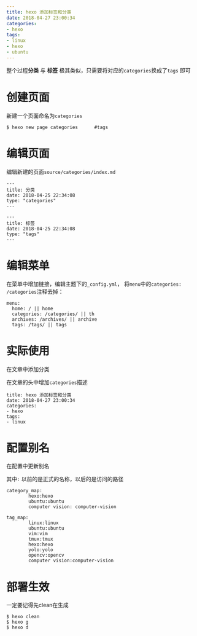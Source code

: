 ```yaml
---
title: hexo 添加标签和分类
date: 2018-04-27 23:00:34
categories:
- hexo
tags:
- linux
- hexo
- ubuntu
---
```


整个过程**分类** 与 **标签** 极其类似，只需要将对应的`categories`换成了`tags` 即可

# 创建页面

新建一个页面命名为`categories`

```
$ hexo new page categories		#tags
```

# 编辑页面

编辑新建的页面`source/categories/index.md`

```
---
title: 分类
date: 2018-04-25 22:34:08
type: "categories"
---
```

```
---
title: 标签
date: 2018-04-25 22:34:08
type: "tags"
---
```

# 编辑菜单

在菜单中增加链接，编辑主题下的`_config.yml`， 将`menu`中的`categories: /categories`注释去掉：

```
menu:
  home: / || home
  categories: /categories/ || th
  archives: /archives/ || archive
  tags: /tags/ || tags
```

# 实际使用

在文章中添加分类

在文章的头中增加`categories`描述

```
title: hexo 添加标签和分类
date: 2018-04-27 23:00:34
categories:
- hexo
tags:
- linux
```

# 配置别名

在配置中更新别名

其中`:` 以前的是正式的名称，以后的是访问的路径

```
category_map:
        hexo:hexo
        ubuntu:ubuntu
        computer vision: computer-vision
```

```
tag_map:
        linux:linux
        ubuntu:ubuntu
        vim:vim
        tmux:tmux
        hexo:hexo
        yolo:yolo
        opencv:opencv
        computer vision:computer-vision
```

# 部署生效

一定要记得先clean在生成

```
$ hexo clean
$ hexo g
$ hexo d
```



